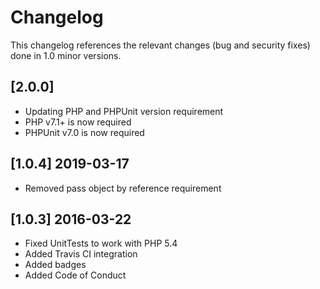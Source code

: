 # Changelog

This changelog references the relevant changes (bug and security fixes) done in 1.0 minor versions.

## [2.0.0]
* Updating PHP and PHPUnit version requirement
* PHP v7.1+ is now required
* PHPUnit v7.0 is now required

## [1.0.4] 2019-03-17
* Removed pass object by reference requirement

## [1.0.3] 2016-03-22

* Fixed UnitTests to work with PHP 5.4
* Added Travis CI integration
* Added badges
* Added Code of Conduct
